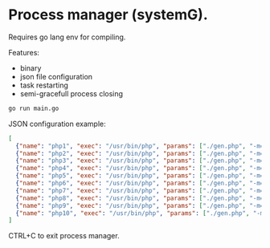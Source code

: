 Process manager (systemG).
======

Requires go lang env for compiling.

Features:
 - binary
 - json file configuration
 - task restarting
 - semi-gracefull process closing

```bash
go run main.go
```

JSON configuration example:
```json
[
  {"name": "php1", "exec": "/usr/bin/php", "params": ["./gen.php", "-m=0", "-x=20"], "restart": true},
  {"name": "php2", "exec": "/usr/bin/php", "params": ["./gen.php", "-m=50", "-x=60"]},
  {"name": "php3", "exec": "/usr/bin/php", "params": ["./gen.php", "-m=50", "-x=60"]},
  {"name": "php4", "exec": "/usr/bin/php", "params": ["./gen.php", "-m=50", "-x=60"]},
  {"name": "php5", "exec": "/usr/bin/php", "params": ["./gen.php", "-m=50", "-x=60"]},
  {"name": "php6", "exec": "/usr/bin/php", "params": ["./gen.php", "-m=50", "-x=60"]},
  {"name": "php7", "exec": "/usr/bin/php", "params": ["./gen.php", "-m=50", "-x=60"]},
  {"name": "php8", "exec": "/usr/bin/php", "params": ["./gen.php", "-m=50", "-x=60"]},
  {"name": "php9", "exec": "/usr/bin/php", "params": ["./gen.php", "-m=50", "-x=60"]},
  {"name": "php10", "exec": "/usr/bin/php", "params": ["./gen.php", "-m=50", "-x=60"]}
]
```

CTRL+C to exit process manager.